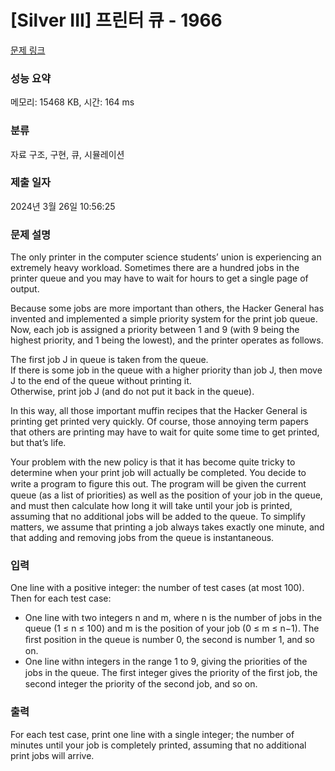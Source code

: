 # [Silver III] 프린터 큐 - 1966 

[문제 링크](https://www.acmicpc.net/problem/1966) 

### 성능 요약

메모리: 15468 KB, 시간: 164 ms

### 분류

자료 구조, 구현, 큐, 시뮬레이션

### 제출 일자

2024년 3월 26일 10:56:25

### 문제 설명

<p>The only printer in the computer science students’ union is experiencing an extremely heavy workload. Sometimes there are a hundred jobs in the printer queue and you may have to wait for hours to get a single page of output.</p>

<p>Because some jobs are more important than others, the Hacker General has invented and implemented a simple priority system for the print job queue. Now, each job is assigned a priority between 1 and 9 (with 9 being the highest priority, and 1 being the lowest), and the printer operates as follows.</p>

<p>The first job J in queue is taken from the queue.<br>
If there is some job in the queue with a higher priority than job J, then move J to the end of the queue without printing it.<br>
Otherwise, print job J (and do not put it back in the queue).</p>

<p>In this way, all those important muffin recipes that the Hacker General is printing get printed very quickly. Of course, those annoying term papers that others are printing may have to wait for quite some time to get printed, but that’s life.</p>

<p>Your problem with the new policy is that it has become quite tricky to determine when your print job will actually be completed. You decide to write a program to ﬁgure this out. The program will be given the current queue (as a list of priorities) as well as the position of your job in the queue, and must then calculate how long it will take until your job is printed, assuming that no additional jobs will be added to the queue. To simplify matters, we assume that printing a job always takes exactly one minute, and that adding and removing jobs from the queue is instantaneous.</p>

### 입력 

 <p>One line with a positive integer: the number of test cases (at most 100). Then for each test case:</p>

<ul>
	<li>One line with two integers n and m, where n is the number of jobs in the queue (1 ≤ n ≤ 100) and m is the position of your job (0 ≤ m ≤ n−1). The ﬁrst position in the queue is number 0, the second is number 1, and so on.</li>
	<li>One line withn integers in the range 1 to 9, giving the priorities of the jobs in the queue. The first integer gives the priority of the ﬁrst job, the second integer the priority of the second job, and so on.</li>
</ul>

### 출력 

 <p>For each test case, print one line with a single integer; the number of minutes until your job is completely printed, assuming that no additional print jobs will arrive.</p>

